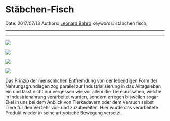 # Stäbchen-Fisch

Date: 2017/07/13
Authors: [Leonard Bahro](http://leonardbahro.com/)
Keywords: stäbchen fisch,

---
---
![](DSC09013.jpg)

![](DSC09091.jpg)

![](DSC09008.jpg)

![](DSC09009.jpg)

Das Prinzip der menschlichen Entfremdung von der lebendigen Form der Nahrungsgrundlagen zog parallel zur Industrialisierung in das Alltagsleben ein und lässt nicht nur vergessen wie vor allem die Tiere aussahen, welche in Industrienahrung verarbeitet wurden, sondern erregen bisweilen sogar Ekel in uns bei dem Anblick von Tierkadavern oder dem Versuch selbst Tiere für den Verzehr vor- und zuzubereiten. Hier wurde das verarbeitete Produkt wieder in seine arttypische Bewegung versetzt.
